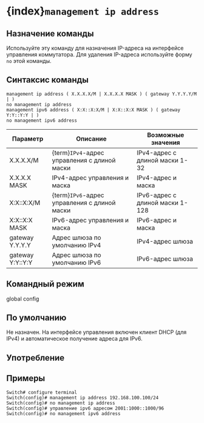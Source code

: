 # {index}`management ip address`

## Назначение команды
Используйте эту команду для назначения IP-адреса на интерфейсе управления коммутатора. Для удаления IP-адреса используйте форму `no` этой команды.

## Синтаксис команды
```
management ip address ( X.X.X.X/M | X.X.X.X MASK ) ( gateway Y.Y.Y.Y/M | )
no management ip address
management ipv6 address ( X:X::X:X/M | X:X::X:X MASK ) ( gateway Y:Y::Y:Y | )
no management ipv6 address
```

| Параметр        | Описание | Возможные значения |
|-----------------|---------------------------------------------|---------------------------------|
| X.X.X.X/M       | {term}`IPv4`-адрес управления с длиной маски   | IPv4-адрес с длиной маски 1-32  |
| X.X.X.X MASK       | IPv4-адрес управления и маска   | IPv4-адрес и маска  |
| X:X::X:X/M      | {term}`IPv6`-адрес управления с длиной маски  | IPv6-адрес с длиной маски 1-128 |
| X:X::X:X MASK      | IPv6-адрес управления и маска  | IPv6-адрес и маска |
| gateway Y.Y.Y.Y    | Адрес шлюза по умолчанию IPv4                       | IPv4-адрес шлюза                |
| gateway Y:Y::Y:Y   | Адрес шлюза по умолчанию IPv6                       | IPv6-адрес шлюза                |

## Командный режим
global config

## По умолчанию
Не назначен. На интерфейсе управления включен клиент DHCP (для IPv4) и автоматическое получение адреса для IPv6.

## Употребление

## Примеры
```console
Switch# configure terminal
Switch(config)# management ip address 192.168.100.100/24
Switch(config)# no management ip address
Switch(config)# управление ipv6 адресом 2001:1000::1000/96
Switch(config)# no management ipv6 address
```